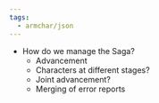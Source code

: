 ```yaml
---
tags:
  - armchar/json
---
```


+ How do we manage the Saga?
	+ Advancement
	+ Characters at different stages?
	+ Joint advancement?
	+ Merging of error reports